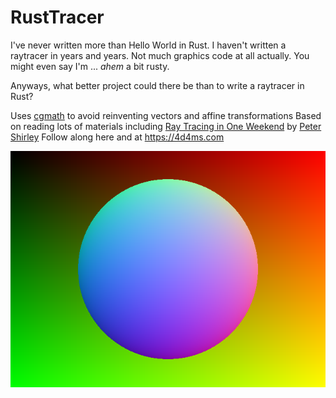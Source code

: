 # RustTracer

I've never written more than Hello World in Rust. I haven't written a raytracer in years and years. Not much graphics code at all actually. You might even say I'm ... *ahem* a bit rusty.

Anyways, what better project could there be than to write a raytracer in Rust?

Uses [cgmath](https://docs.rs/cgmath/0.17.0/cgmath/) to avoid reinventing vectors and affine transformations
Based on reading lots of materials including [Ray Tracing in One Weekend](http://www.realtimerendering.com/raytracing/Ray%20Tracing%20in%20a%20Weekend.pdf) by [Peter Shirley](https://twitter.com/Peter_shirley)
Follow along here and at https://4d4ms.com

![](hello_sphere.png)

